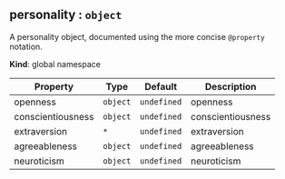 <a name="personality"></a>
## personality : `object`
A personality object, documented using the more concise `@property` notation.

**Kind**: global namespace  

| Property          | Type     | Default     | Description       |
| ----------------- | -------- | ----------- | ----------------- |
| openness          | `object` | `undefined` | openness          |
| conscientiousness | `object` | `undefined` | conscientiousness |
| extraversion      | `*`      | `undefined` | extraversion      |
| agreeableness     | `object` | `undefined` | agreeableness     |
| neuroticism       | `object` | `undefined` | neuroticism       |


